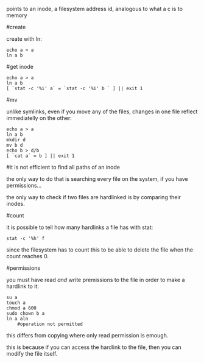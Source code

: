points to an inode, a filesystem address id,
analogous to what a c is to memory

#create

create with ln:

    echo a > a
    ln a b

#get inode

    echo a > a
    ln a b
    [ `stat -c '%i' a` = `stat -c '%i' b ` ] || exit 1

#mv

unlike symlinks, even if you move any of the files,
changes in one file reflect immediatelly on the other:

    echo a > a
    ln a b
    mkdir d
    mv b d
    echo b > d/b
    [ `cat a` = b ] || exit 1

#it is not efficient to find all paths of an inode

the only way to do that is searching every file on the system,
if you have permissions...

the only way to check if two files are hardlinked is by comparing their inodes.

#count

it is possible to tell how many hardlinks a file has with stat:

    stat -c '%h' f

since the filesystem has to count this to be able to delete the file
when the count reaches 0.

#permissions

you must have read *and* write premissions to the file in order to make a hardlink to it:

    su a
    touch a
    chmod a 600
    sudo chown b a
    ln a aln
        #operation not permitted

this differs from copying where only read permission is emough.

this is because if you can access the hardlink to the file,
then you can modify the file itself.
